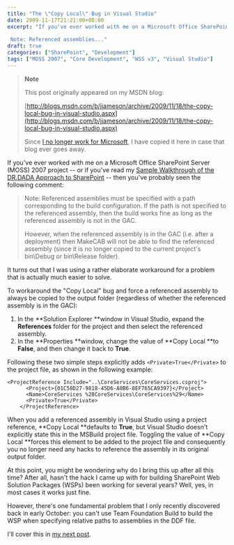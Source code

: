```yaml
---
title: "The \"Copy Local\" Bug in Visual Studio"
date: 2009-11-17T21:21:00+08:00
excerpt: "If you've ever worked with me on a Microsoft Office SharePoint Server (MOSS) 2007 project -- or if you've read my Sample Walkthrough of the DR.DADA Approach to SharePoint -- then you've probably seen the following comment: 
 
 Note: Referenced assemblies..."
draft: true
categories: ["SharePoint", "Development"]
tags: ["MOSS 2007", "Core Development", "WSS v3", "Visual Studio"]
---
```


> **Note**
> 
> This post originally appeared on my MSDN blog:  
>   
> 
> [http://blogs.msdn.com/b/jjameson/archive/2009/11/18/the-copy-local-bug-in-visual-studio.aspx](http://blogs.msdn.com/b/jjameson/archive/2009/11/18/the-copy-local-bug-in-visual-studio.aspx)
> 
> Since [I no longer work for Microsoft](/blog/jjameson/2011/09/02/last-day-with-microsoft), I have copied it here in case that blog ever goes away.


If you've ever worked with me on a Microsoft Office SharePoint Server (MOSS) 2007 project -- or if you've read my [Sample Walkthrough of the DR.DADA Approach to SharePoint](/blog/jjameson/2009/09/28/sample-walkthrough-of-the-dr-dada-approach-to-sharepoint) -- then you've probably seen the following comment:


> Note: Referenced assemblies must be specified with a path corresponding to the build configuration. If the path is not specified to the referenced assembly, then the build works fine as long as the referenced assembly is not in the GAC.
> 
> However, when the referenced assembly is in the GAC (i.e. after a deployment) then MakeCAB will not be able to find the referenced assembly (since it is no longer copied to the current project's bin\Debug or bin\Release folder).


It turns out that I was using a rather elaborate workaround for a problem that is actually much easier to solve.

To workaround the "Copy Local" bug and force a referenced assembly to always be copied to the output folder (regardless of whether the referenced assembly is in the GAC):

1. In the **Solution Explorer **window in Visual Studio, expand the **References** folder for the project and then select the referenced assembly.
2. In the **Properties **window, change the value of **Copy Local **to **False**, and then change it back to **True**.


Following these two simple steps explicitly adds `<Private>True</Private>` to the project file, as shown in the following example:


    <ProjectReference Include="..\CoreServices\CoreServices.csproj">
          <Project>{01C58D27-9818-45D6-A0B6-8EF765CA9397}</Project>
          <Name>CoreServices %28CoreServices\CoreServices%29</Name>
          <Private>True</Private>
        </ProjectReference>


When you add a referenced assembly in Visual Studio using a project reference, **Copy Local **defaults to **True**, but Visual Studio doesn't explicitly state this in the MSBuild project file. Toggling the value of **Copy Local **forces this element to be added to the project file and consequently you no longer need any hacks to reference the assembly in its original output folder.

At this point, you might be wondering why do I bring this up after all this time? After all, hasn't the hack I came up with for building SharePoint Web Solution Packages (WSPs) been working for several years? Well, yes, in most cases it works just fine.

However, there's one fundamental problem that I only recently discovered back in early October: you can't use Team Foundation Build to build the WSP when specifying relative paths to assemblies in the DDF file.

I'll cover this in [my next post](/blog/jjameson/2009/11/18/building-sharepoint-wsps-with-team-foundation-build).

